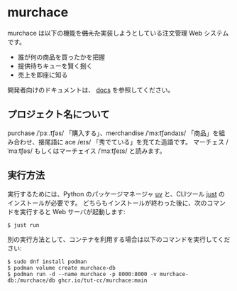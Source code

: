 # murchace

murchace は以下の機能を~~備えた~~実装しようとしている注文管理 Web システムです。

- 誰が何の商品を買ったかを把握
- 提供待ちキューを賢く捌く
- 売上を即座に知る

開発者向けのドキュメントは、 [docs](/docs) を参照してください。

## プロジェクト名について

purchase /ˈpɜː.t͡ʃəs/ 「購入する」、merchandise /ˈmɜːt͡ʃəndaɪs/ 「商品」を組み合わせ、接尾語に ace /eɪs/ 「秀でている」を充てた造語です。
マーチェス /ˈmɜːt͡ʃəs/ もしくはマーチェイス /ˈmɜːt͡ʃeɪs/ と読みます。

## 実行方法

実行するためには、Python のパッケージマネージャ [uv](https://github.com/astral-sh/uv) と、CLIツール [just](https://github.com/casey/just) のインストールが必要です。
どちらもインストールが終わった後に、次のコマンドを実行すると Web サーバが起動します:

```
$ just run
```

別の実行方法として、コンテナを利用する場合は以下のコマンドを実行してください:

```
$ sudo dnf install podman
$ podman volume create murchace-db
$ podman run -d --name murchace -p 8000:8000 -v murchace-db:/murchace/db ghcr.io/tut-cc/murchace:main
```
